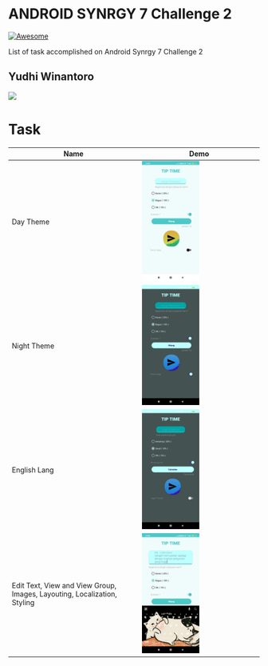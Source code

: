ANDROID SYNRGY 7 Challenge 2
==================
[![Awesome](https://cdn.rawgit.com/sindresorhus/awesome/d7305f38d29fed78fa85652e3a63e154dd8e8829/media/badge.svg)](https://github.com/AkhasaDyst/synrgychallenge.git)

List of task accomplished on Android Synrgy 7 Challenge 2

## Yudhi Winantoro
<p>
  <a href="https://github.com/AkhasaDyst">
    <img src="https://avatars.githubusercontent.com/u/111234514?v=4"/>
  </a>
</p>

Task
======================
Name | Demo
--- | ---
Day Theme  | <img src="/screenshot/daytheme.jpg" width="50%">
Night Theme  | <img src="/screenshot/darkthemein.jpg" width="50%">
English Lang  | <img src="/screenshot/darkthemeen.jpg" width="50%">
Edit Text, View and View Group, Images, Layouting, Localization, Styling| <img src="/screenshot/cardedittext.jpg" width="50%">
